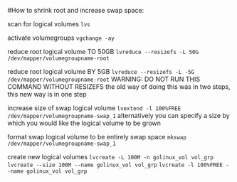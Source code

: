 #How to shrink root and increase swap space:

scan for logical volumes
`lvs`

activate volumegroups
`vgchange -ay`

reduce root logical volume TO 50GB
`lvreduce --resizefs -L 50G /dev/mapper/volumegroupname-root`


reduce root logical volume BY 5GB
`lvreduce --resizefs -L -5G /dev/mapper/volumegroupname-root`
WARNING: DO NOT RUN THIS COMMAND WITHOUT RESIZEFS
    the old way of doing this was in two steps, this new way is in one step

increase size of swap logical volume
`lvextend -l 100%FREE /dev/mapper/volumegroupname-swap_1`
alternatively you can specify a size by which you would like the logical volume to be grown

format swap logical volume to be entirely swap space
`mkswap /dev/mapper/volumegroupname-swap_1`

create new logical volumes
`lvcreate -L 100M -n golinux_vol vol_grp`
`lvcreate --size 100M --name golinux_vol vol_grp`
`lvcreate -l 100%FREE --name golinux_vol vol_grp`
